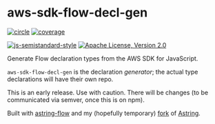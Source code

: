 # aws-sdk-flow-decl-gen
[![circle][circle-image]][circle-url]
[![coverage][coverage-image]][coverage-url]

[![js-semistandard-style][semistandard-image]][semistandard-url]
[![Apache License, Version 2.0][license-image]][license-url]

Generate Flow declaration types from the AWS SDK for JavaScript.

`aws-sdk-flow-decl-gen` is the declaration _generator_; the actual type declarations will have their own repo.

This is an early release. Use with caution. There will be changes (to be communicated via semver, once this is on npm).

Built with [astring-flow](https://github.com/motiz88/astring-flow) and my (hopefully temporary) [fork](https://github.com/motiz88/astring) of [Astring](https://github.com/davidbonnet/astring).

[circle-image]: https://img.shields.io/circleci/project/motiz88/aws-sdk-flow-decl-gen.svg?style=flat-square
[circle-url]: https://circleci.com/gh/motiz88/aws-sdk-flow-decl-gen
[license-image]: https://img.shields.io/badge/license-Apache2.0-brightgreen.svg?style=flat-square
[license-url]: http://www.apache.org/licenses/LICENSE-2.0
[semistandard-image]: https://img.shields.io/badge/code%20style-semistandard-brightgreen.svg?style=flat-square
[semistandard-url]: https://github.com/Flet/semistandard
[coverage-image]: https://img.shields.io/codecov/c/github/motiz88/aws-sdk-flow-decl-gen.svg
[coverage-url]: https://codecov.io/gh/motiz88/aws-sdk-flow-decl-gen
